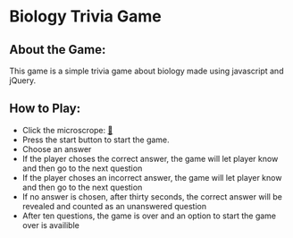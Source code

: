 # Biology Trivia Game

## About the Game:

This game is a simple trivia game about biology made using javascript and jQuery. 

## How to Play:

* Click the microscrope: [:microscope:](https://melissajwomack.github.io/TriviaGame/)
* Press the start button to start the game.
* Choose an answer
* If the player choses the correct answer, the game will let player know and then go to the next question
* If the player choses an incorrect answer, the game will let player know and then go to the next question
* If no answer is chosen, after thirty seconds, the correct answer will be revealed and counted as an unanswered question
* After ten questions, the game is over and an option to start the game over is availible


